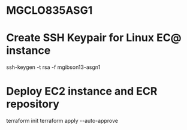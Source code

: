 # MGCLO835ASG1
# Create SSH Keypair for Linux EC@ instance
ssh-keygen -t rsa -f mgibson13-asgn1

# Deploy EC2 instance and ECR repository
terraform init
terraform apply --auto-approve
